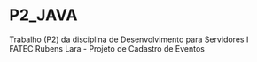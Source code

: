 # P2_JAVA

Trabalho (P2) da disciplina de Desenvolvimento para Servidores I<br>
FATEC Rubens Lara - Projeto de Cadastro de Eventos
